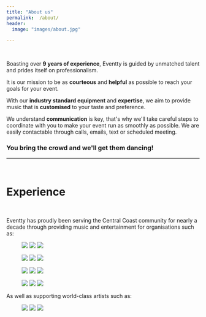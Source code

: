 ```yaml
---
title: "About us"
permalink:  /about/
header:
  image: "images/about.jpg"

---
```


<br>

Boasting over **9 years of experience**, Eventty is guided by unmatched talent and prides itself on professionalism.

It is our mission to be as **courteous** and **helpful** as possible to reach your goals for your event.

With our **industry standard equipment** and **expertise**, we aim to provide music that is **customised** to your taste and preference.

We understand **communication** is key, that's why we'll take careful steps to coordinate with you to make your event run as smoothly as possible. We are easily contactable through calls, emails, text or scheduled meeting.

### You bring the crowd and we'll get them dancing!

***

<br>

# Experience

<br>

Eventty has proudly been serving the Central Coast community for nearly a decade through providing music and entertainment for organisations such as:

<figure class="third">
	<img src="/images/a.jpg">
	<img src="/images/d.png">
	<img src="/images/23.jpg">
</figure>
<figure class="third">
	<img src="/images/e.png">
	<img src="/images/c.jpg">
	<img src="/images/f.png">
</figure>
<figure class="third">
	<img src="/images/1.png">
	<img src="/images/2.jpg">
	<img src="/images/3.jpg">
</figure>
<figure class="third">
	<img src="/images/6.png">
	<img src="/images/5.jpg">
	<img src="/images/4.png">
</figure>

As well as supporting world-class artists such as:

<figure class="third">
	<img src="/images/7.jpg">
	<img src="/images/8.png">
	<img src="/images/9.jpg">
</figure>
